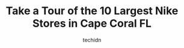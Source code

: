 ---
layout: ampstory
image: https://i0.wp.com/www.depkes.org/wp-content/uploads/2023/06/nike-0-in-cape-coral-fl-1685966784.jpeg?resize=640,853
author: techidn
featured: false
description: Discover the impressive array of Nike options in Cape Coral FL, where you can find 10 of the largest Nike establishments in the area. From renowned classics to hidden gems, Cape Coral FL off
title: Take a Tour of the 10 Largest Nike Stores in Cape Coral FL
cover:
   title: Take a Tour of the 10 Largest Nike Stores in Cape Coral FL
   subtitle: Rickpate
   background: https://www.depkes.org/wp-content/uploads/2023/06/nike-0-in-cape-coral-fl-1685966784.jpeg

pages: 
 - layout: thirds
   top: <h1>#1 Kohls</h1>
   bottom: "<p>First prize for worst customer service department ever. One person helping customers and two standing around just talking. The only one thats helping someone is curren</p>"
   background: https://www.depkes.org/wp-content/uploads/2023/06/nike-1-in-cape-coral-fl-1685966785.jpeg
   backgroundblur: true
 - layout: thirds
   top: <h1>#2 T.J. Maxx</h1>
   bottom: "<p>1502 Del Prado Blvd S, Cape Coral, FL 33990, United States</p>"
   background: https://www.depkes.org/wp-content/uploads/2023/06/nike-2-in-cape-coral-fl-1685966785.jpeg
   cta:
      link: https://www.depkes.org/blog/take-a-tour-of-the-10-largest-nike-stores-in-cape-coral-fl/
      text: Take a Tour of the 10 Largest Nike Stores in Cape Coral FL
 - layout: thirds
   top: <h1>#3 Ross Dress for Less</h1>
   bottom: "<p>1631 Del Prado Blvd S, Cape Coral, FL 33990, United States</p>"
   background: https://www.depkes.org/wp-content/uploads/2023/06/nike-3-in-cape-coral-fl-1685966786.jpeg
   cta:
      link: https://www.depkes.org/blog/take-a-tour-of-the-10-largest-nike-stores-in-cape-coral-fl/
      text: Take a Tour of the 10 Largest Nike Stores in Cape Coral FL
 - layout: thirds
   top: <h1>#4 Nike Factory Store</h1>
   bottom: "<p>10801 Corkscrew Rd Suite 177, Estero, FL 33928, United States</p>"
   background: https://images.unsplash.com/photo-1484589065579-248aad0d8b13?ixlib=rb-4.0.3&ixid=MnwxMjA3fDB8MHxwaG90by1wYWdlfHx8fGVufDB8fHx8&auto=format&fit=crop&w=640&h=853&q=80
   cta:
      link: https://www.depkes.org/blog/take-a-tour-of-the-10-largest-nike-stores-in-cape-coral-fl/
      text: Take a Tour of the 10 Largest Nike Stores in Cape Coral FL
 - layout: thirds
   top: <h1>#5 Bealls</h1>
   bottom: "<p>3071 NE Pine Island Rd, Cape Coral, FL 33909, United States</p>"
   background: https://images.unsplash.com/photo-1574169208507-84376144848b?ixlib=rb-4.0.3&ixid=MnwxMjA3fDB8MHxwaG90by1wYWdlfHx8fGVufDB8fHx8&auto=format&fit=crop&w=640&h=853&q=80
   cta:
      link: https://www.depkes.org/blog/take-a-tour-of-the-10-largest-nike-stores-in-cape-coral-fl/
      text: Take a Tour of the 10 Largest Nike Stores in Cape Coral FL
 - layout: thirds
   top: <h1>#6 Bealls</h1>
   bottom: "<p>2301 Del Prado Blvd S, Cape Coral, FL 33990, United States</p>"
   background: https://images.unsplash.com/photo-1597773150796-e5c14ebecbf5?ixlib=rb-4.0.3&ixid=MnwxMjA3fDB8MHxwaG90by1wYWdlfHx8fGVufDB8fHx8&auto=format&fit=crop&w=640&h=853&q=80
   cta:
      link: https://www.depkes.org/blog/take-a-tour-of-the-10-largest-nike-stores-in-cape-coral-fl/
      text: Take a Tour of the 10 Largest Nike Stores in Cape Coral FL
 - layout: thirds
   top: <h1>#7 Belk</h1>
   bottom: "<p>2342 Surfside Blvd, Cape Coral, FL 33991, United States</p>"
   background: https://images.unsplash.com/photo-1547366785-564103df7e13?ixlib=rb-4.0.3&ixid=MnwxMjA3fDB8MHxwaG90by1wYWdlfHx8fGVufDB8fHx8&auto=format&fit=crop&w=640&h=853&q=80
   cta:
      link: https://www.depkes.org/blog/take-a-tour-of-the-10-largest-nike-stores-in-cape-coral-fl/
      text: Take a Tour of the 10 Largest Nike Stores in Cape Coral FL
 - layout: thirds
   middle: Continue reading...
   background: https://images.unsplash.com/photo-1609083590460-7b8cc0ca65f8?ixlib=rb-4.0.3&ixid=MnwxMjA3fDB8MHxwaG90by1wYWdlfHx8fGVufDB8fHx8&auto=format&fit=crop&w=640&h=853&q=80
   cta:
      link: https://www.depkes.org/blog/take-a-tour-of-the-10-largest-nike-stores-in-cape-coral-fl/
      text: Take a Tour of the 10 Largest Nike Stores in Cape Coral FL
      
---